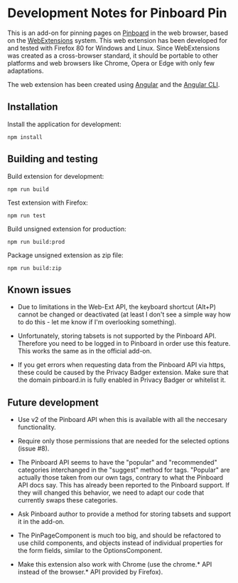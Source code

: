 Development Notes for Pinboard Pin
==================================

This is an add-on for pinning pages on [Pinboard](https://pinboard.in) in the web browser, based on the [WebExtensions](https://developer.mozilla.org/de/Add-ons/WebExtensions) system. This web extension has been developed for and tested with Firefox 80 for Windows and Linux. Since WebExtensions was created as a cross-browser standard, it should be portable to other platforms and web browsers like Chrome, Opera or Edge with only few adaptations.

The web extension has been created using [Angular](https://angular.io/) and the [Angular CLI](https://github.com/angular/angular-cli).

Installation
------------

Install the application for development:

    npm install

Building and testing
--------------------

Build extension for development:

    npm run build

Test extension with Firefox:

    npm run test

Build unsigned extension for production:

    npm run build:prod

Package unsigned extension as zip file:

    npm run build:zip

Known issues
------------

* Due to limitations in the Web-Ext API, the keyboard shortcut (Alt+P) cannot be changed or deactivated (at least I don't see a simple way how to do this - let me know if I'm overlooking something).

* Unfortunately, storing tabsets is not supported by the Pinboard API. Therefore you need to be logged in to Pinboard in order use this feature. This works the same as in the official add-on.

* If you get errors when requesting data from the Pinboard API via https, these could be caused by the Privacy Badger extension. Make sure that the domain pinboard.in is fully enabled in Privacy Badger or whitelist it.

Future development
------------------

* Use v2 of the Pinboard API when this is available with all the neccesary functionality.

* Require only those permissions that are needed for the selected options (issue #8).

* The Pinboard API seems to have the "popular" and "recommended" categories interchanged in the "suggest" method for tags. "Popular" are actually those taken from our own tags, contrary to what the Pinboard API docs say. This has already been reported to the Pinboard support. If they will changed this behavior, we need to adapt our code that currently swaps these categories.

* Ask Pinboard author to provide a method for storing tabsets and support it in the add-on.

* The PinPageComponent is much too big, and should be refactored to use child components, and objects instead of individual properties for the form fields, similar to the OptionsComponent.

* Make this extension also work with Chrome (use the chrome.* API instead of the browser.* API provided by Firefox).
